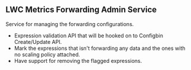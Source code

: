 ## LWC Metrics Forwarding Admin Service

Service for managing the forwarding configurations.

- Expression validation API that will be hooked on to Configbin Create/Update 
  API.
- Mark the expressions that isn't forwarding any data and the ones with 
  no scaling policy attached.
- Have support for removing the flagged expressions.
 